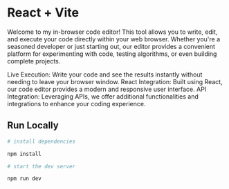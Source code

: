 # React + Vite

Welcome to my in-browser code editor! This tool allows you to write, edit, and execute your code directly within your web browser. Whether you're a seasoned developer or just starting out, our editor provides a convenient platform for experimenting with code, testing algorithms, or even building complete projects.


Live Execution: Write your code and see the results instantly without needing to leave your browser window.
React Integration: Built using React, our code editor provides a modern and responsive user interface.
API Integration: Leveraging APIs, we offer additional functionalities and integrations to enhance your coding experience.


## Run Locally

```bash
# install dependencies

npm install

# start the dev server

npm run dev
```

